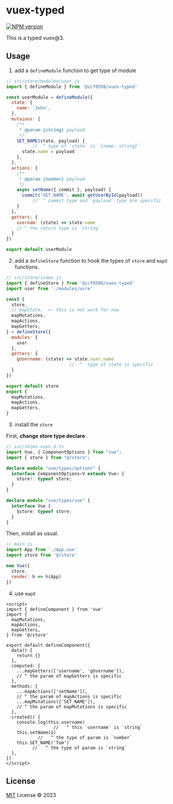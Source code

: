 # vuex-typed

[![NPM version](https://img.shields.io/npm/v/@zcf0508/vuex-typed?color=a1b858&label=)](https://www.npmjs.com/package/@zcf0508/vuex-typed)

This is a typed vuex@3.

## Usage

1. add a `defineModule` function to get type of module

```js
// src/store/modules/user.js
import { defineModule } from '@zcf0508/vuex-typed'

const userModule = defineModule({
  state: {
    name: 'John',
  },
  mutaions: {
    /**
     * @param {string} payload
     */
    SET_NAME(state, payload) {
          //  ^ type of `state` is `{name: string}`
      state.name = payload
    },
  },
  actions: {
    /**
     * @param {number} payload
     */
    async setName({ commit }, payload) {
      commit('SET_NAME', await getUserById(payload))
          //  ^ commit type and `payload` type are specific 
    }
  }，
  getters: {
    usernam: (state) => state.name
    // ^ the return type is `string`
  }
})

export default userModule
```

2. add a `defineStore` function to hook the types of `store` and `mapX` functions.

```js
// src/store/index.js
import { defineStore } from '@zcf0508/vuex-typed'
import user from './modules/usre'

const {
  store,
  // mapState,  <- this is not work for now
  mapMutations,
  mapActions,
  mapGetters,
} = defineStore({
  modules: {
    user
  },
  getters: {
    gUsername: (state) => state.user.name
                        //  ^  type of state is specific
  }
})

export default store
export {
  mapMutations,
  mapActions,
  mapGetters,
}
```
3. install the `store`

First, **change store type declare** .

```ts
// src/shims-vuex.d.ts
import Vue, { ComponentOptions } from "vue";
import { store } from "@/store";

declare module "vue/types/options" {
  interface ComponentOptions<V extends Vue> {
    store?: typeof store;
  }
}

declare module "vue/types/vue" {
  interface Vue {
    $store: typeof store;
  }
}

```
Then, install as usual.
```js
// main.js
import App from './App.vue'
import store from '@/store'

new Vue({
  store,
  render: h => h(App)
})

```

4. use `mapX`

```vue
<script>
import { defineComponent } from 'vue'
import {
  mapMutations,
  mapActions,
  mapGetters,
} from '@/store'

export default defineComponent({
  data() {
    return {}
  },
  computed: {
    ...mapGetters(['username', 'gUsername']),
    // ^ the param of mapGetters is specific
  },
  methods: {
    ...mapActions(['setName']),
    // ^ the param of mapActions is specific
    ...mapMutations(['SET_NAME']),
    // ^ the param of mapMutations is specific
  },
  created() {
    console.log(this.username)
                  //   ^ this `username` is `string`
    this.setName(1)
            //   ^ the type of param is `number`
    this.SET_NAME('Tom')
          //   ^ the type of param is `string`
  },
})
</script>
```

## License

[MIT](./LICENSE) License © 2023
